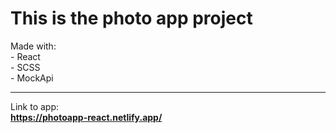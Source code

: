 # This is the photo app project

Made with: <br/>
    - React<br/>
    - SCSS<br/>
    - MockApi<hr/>

Link to app: <br/>
<b>https://photoapp-react.netlify.app/</b>
